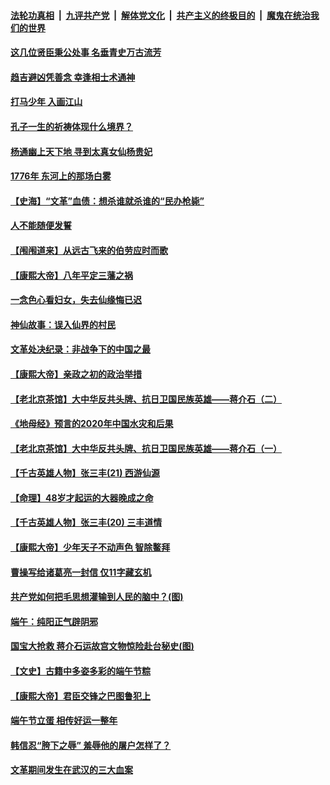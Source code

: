 

####  [法轮功真相](../../../../basic/blob/master/README.md?t=07051202) &nbsp;|&nbsp; [九评共产党](../../../../9ping.md/blob/master/README.md?t=07051202) &nbsp;|&nbsp; [解体党文化](../../../../jtdwh.md/blob/master/README.md?t=07051202)  &nbsp;|&nbsp; [共产主义的终极目的](../../../../gczydzjmd.md/blob/master/README.md?t=07051202) &nbsp;|&nbsp; [魔鬼在统治我们的世界](../../../../mgztzwmdsj.md/blob/master/README.md?t=07051202) 

#### [这几位贤臣秉公处事 名垂青史万古流芳](../pages/prog647/a102885845.md?t=07051202) 

#### [趋吉避凶凭善念 幸逢相士术通神](../pages/prog647/a102885841.md?t=07051202) 

#### [打马少年 入画江山](../pages/prog647/a102885721.md?t=07051202) 

#### [孔子一生的祈祷体现什么境界？](../pages/prog647/a102885080.md?t=07051202) 

#### [杨通幽上天下地 寻到太真女仙杨贵妃](../pages/prog647/a102885076.md?t=07051202) 

#### [1776年 东河上的那场白雾](../pages/prog647/a102884957.md?t=07051202) 

#### [【史海】“文革”血债：想杀谁就杀谁的“民办枪毙”](../pages/prog647/a102884298.md?t=07051202) 

#### [人不能随便发誓](../pages/prog647/a102884287.md?t=07051202) 

#### [【闱闱道来】从远古飞来的伯劳应时而歌](../pages/prog647/a102884191.md?t=07051202) 

#### [【康熙大帝】八年平定三藩之祸](../pages/prog647/a102884129.md?t=07051202) 

#### [一念色心看妇女，失去仙缘悔已迟](../pages/prog647/a102883453.md?t=07051202) 

#### [神仙故事：误入仙界的村民](../pages/prog647/a102883447.md?t=07051202) 

#### [文革处决纪录：非战争下的中国之最](../pages/prog647/a102882581.md?t=07051202) 

#### [【康熙大帝】亲政之初的政治举措](../pages/prog647/a102882457.md?t=07051202) 

#### [【老北京茶馆】大中华反共头牌、抗日卫国民族英雄——蒋介石（二）](../pages/prog647/a102881802.md?t=07051202) 

#### [《地母经》预言的2020年中国水灾和后果](../pages/prog647/a102881847.md?t=07051202) 

#### [【老北京茶馆】大中华反共头牌、抗日卫国民族英雄——蒋介石（一）](../pages/prog647/a102881798.md?t=07051202) 

#### [【千古英雄人物】张三丰(21) 西游仙源](../pages/prog647/a102881770.md?t=07051202) 

#### [【命理】48岁才起运的大器晚成之命](../pages/prog647/a102881385.md?t=07051202) 

#### [【千古英雄人物】张三丰(20) 三丰道情](../pages/prog647/a102881291.md?t=07051202) 

#### [【康熙大帝】少年天子不动声色 智除鳌拜](../pages/prog647/a102881250.md?t=07051202) 

#### [曹操写给诸葛亮一封信 仅11字藏玄机](../pages/prog647/a102880766.md?t=07051202) 

#### [共产党如何把毛思想灌输到人民的脑中？(图)](../pages/prog647/a102880751.md?t=07051202) 

#### [端午：纯阳正气辟阴邪](../pages/prog647/a102880609.md?t=07051202) 

#### [国宝大抢救 蒋介石运故宫文物惊险赴台秘史(图)](../pages/prog647/a102879919.md?t=07051202) 

#### [【文史】古籍中多姿多彩的端午节粽](../pages/prog647/a102879828.md?t=07051202) 

#### [【康熙大帝】君臣交锋之巴图鲁犯上](../pages/prog647/a102879753.md?t=07051202) 

#### [端午节立蛋 相传好运一整年](../pages/prog647/a102879414.md?t=07051202) 

#### [韩信忍“胯下之辱” 羞辱他的屠户怎样了？](../pages/prog647/a102879267.md?t=07051202) 

#### [文革期间发生在武汉的三大血案](../pages/prog647/a102879261.md?t=07051202) 


